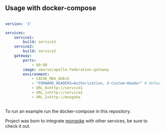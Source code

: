 
## Usage with docker-compose

```yml

version: '3'

services:
    service1:
        build: service1
    service2:
        build: service2
    gateway:
        ports:
            - 80:80
        image: xmorse/apollo-federation-gateway
        environment: 
            - CACHE_MAX_AGE=5
            - "FORWARD_HEADERS=Authorization, X-Custom-Header" # default is Authorization, pass '' to reset
            - URL_0=http://service1
            - URL_1=http://service2
            - URL_2=http://mongoke
                
```

To run an example run the docker-compose in this repository.

Project was born to integrate [mongoke](https://github.com/remorses/mongoke) with other services, be sure to check it out.

